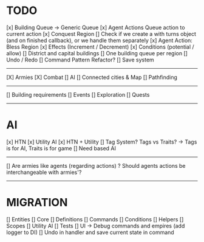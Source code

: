 # TODO

[x] Building Queue -> Generic Queue
[x] Agent Actions
Queue action to current action
[x] Conquest Region
[] Check if we create a with turns object (and on finished callback), or we
handle them separately
[x] Agent Action: Bless Region
[x] Effects (Increment / Decrement)
[x] Conditions (potential / allow)
[] District and capital buildings
[] One building queue per region
[] Undo / Redo
[] Command Pattern Refactor?
[] Save system

---

[X] Armies
[X] Combat
[] AI
[] Connected cities & Map
[] Pathfinding

---

[] Building requirements
[] Events
[] Exploration
[] Quests

---

# AI

[x] HTN
[x] Utility AI
[x] HTN + Utility
[] Tag System? Tags vs Traits? -> Tags is for AI, Traits is for game
[] Need based AI

---

[] Are armies like agents (regarding actions) ? Should agents actions be interchangeable with armies'?

---

# MIGRATION

[] Entities
[] Core
[] Definitions
[] Commands
[] Conditions
[] Helpers
[] Scopes
[] Utility AI
[] Tests
[] UI -> Debug commands and empires (add logger to DI)
[] Undo in handler and save current state in command
